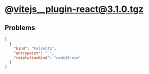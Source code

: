 # @vitejs__plugin-react@3.1.0.tgz

## Problems

```json
[
  {
    "kind": "FalseCJS",
    "entrypoint": ".",
    "resolutionKind": "node16-esm"
  }
]
```
